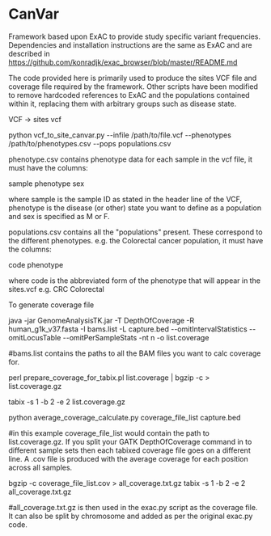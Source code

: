 # CanVar
Framework based upon ExAC to provide study specific variant frequencies. Dependencies and installation instructions are the same as ExAC and are described in https://github.com/konradjk/exac_browser/blob/master/README.md

The code provided here is primarily used to produce the sites VCF file and coverage file required by the framework. Other scripts have been modified to remove hardcoded references to ExAC and the populations contained within it, replacing them with arbitrary groups such as disease state. 

VCF -> sites vcf

python vcf_to_site_canvar.py --infile /path/to/file.vcf --phenotypes /path/to/phenotypes.csv --pops populations.csv


phenotype.csv contains phenotype data for each sample in the vcf file, it must have the columns:

sample phenotype sex

where sample is the sample ID as stated in the header line of the VCF, phenotype is the disease (or other) state you want to define as a population and sex is specified as M or F. 

populations.csv contains all the "populations" present. These correspond to the different phenotypes. e.g. the Colorectal cancer population, it must have the columns:

code phenotype

where code is the abbreviated form of the phenotype that will appear in the sites.vcf e.g. CRC Colorectal


To generate coverage file

java -jar GenomeAnalysisTK.jar -T DepthOfCoverage -R human_g1k_v37.fasta -I bams.list  -L capture.bed --omitIntervalStatistics --omitLocusTable --omitPerSampleStats -nt n -o list.coverage

#bams.list contains the paths to all the BAM files you want to calc coverage for. 

perl prepare_coverage_for_tabix.pl list.coverage | bgzip -c > list.coverage.gz

tabix -s 1 -b 2 -e 2 list.coverage.gz

python average_coverage_calculate.py coverage_file_list capture.bed

#in this example coverage_file_list would contain the path to list.coverage.gz. If you split your GATK DepthOfCoverage command in to different sample sets then each tabixed coverage file goes on a different line. A .cov file is produced with the average coverage for each position across all samples.

bgzip -c coverage_file_list.cov > all_coverage.txt.gz
tabix -s 1 -b 2 -e 2 all_coverage.txt.gz

#all_coverage.txt.gz is then used in the exac.py script as the coverage file. It can also be split by chromosome and added as per the original exac.py code.





